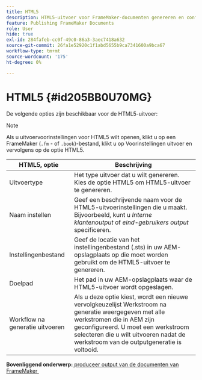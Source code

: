 ```yaml
---
title: HTML5
description: HTML5-uitvoer voor FrameMaker-documenten genereren en configureren in AEM Guides.
feature: Publishing FrameMaker Documents
role: User
hide: true
exl-id: 284fafeb-cc0f-49c0-86a3-3aec7418a632
source-git-commit: 26fa1e52920c1f1abd5655b9ca7341600a9bca67
workflow-type: tm+mt
source-wordcount: '175'
ht-degree: 0%

---
```


# HTML5 {#id205BB0U70MG}

De volgende opties zijn beschikbaar voor de HTML5-uitvoer:

>[!NOTE]
>
> Als u uitvoervoorinstellingen voor HTML5 wilt openen, klikt u op een FrameMaker \(`.fm` - of `.book`\)-bestand, klikt u op Voorinstellingen uitvoer en vervolgens op de optie HTML5.

| HTML5, optie | Beschrijving |
|------------|-----------|
| Uitvoertype | Het type uitvoer dat u wilt genereren. Kies de optie HTML5 om HTML5-uitvoer te genereren. |
| Naam instellen | Geef een beschrijvende naam voor de HTML5-uitvoerinstellingen die u maakt. Bijvoorbeeld, kunt u *Interne klantenoutput* of *eind-gebruikers output* specificeren. |
| Instellingenbestand | Geef de locatie van het instellingenbestand \(.sts\) in uw AEM-opslagplaats op die moet worden gebruikt om de HTML5-uitvoer te genereren. |
| Doelpad | Het pad in uw AEM-opslagplaats waar de HTML5-uitvoer wordt opgeslagen. |
| Workflow na generatie uitvoeren | Als u deze optie kiest, wordt een nieuwe vervolgkeuzelijst Werkstroom na generatie weergegeven met alle werkstromen die in AEM zijn geconfigureerd. U moet een werkstroom selecteren die u wilt uitvoeren nadat de werkstroom van de outputgeneratie is voltooid. |

**Bovenliggend onderwerp:**&#x200B;[&#x200B; produceer output van de documenten van FrameMaker &#x200B;](fm-output-generatation.md)
